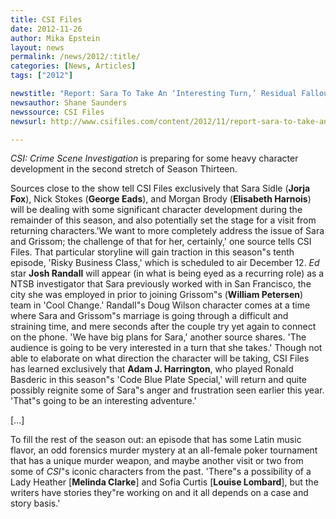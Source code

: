 ```yaml
---
title: CSI Files
date: 2012-11-26
author: Mika Epstein
layout: news
permalink: /news/2012/:title/
categories: [News, Articles]
tags: ["2012"]

newstitle: "Report: Sara To Take An ‘Interesting Turn,’ Residual Fallout For Nick On ‘CSI’  "
newsauthor: Shane Saunders  
newssource: CSI Files  
newsurl: http://www.csifiles.com/content/2012/11/report-sara-to-take-an-interesting-turn-residual-fallout-for-nick-on-csi/  

---
```


*CSI: Crime Scene Investigation* is preparing for some heavy character development in the second stretch of Season Thirteen.

Sources close to the show tell CSI Files exclusively that Sara Sidle (**Jorja Fox**), Nick Stokes (**George Eads**), and Morgan Brody (**Elisabeth Harnois**) will be dealing with some significant character development during the remainder of this season, and also potentially set the stage for a visit from returning characters.'We want to more completely address the issue of Sara and Grissom; the challenge of that for her, certainly,' one source tells CSI Files. That particular storyline will gain traction in this season"s tenth episode, 'Risky Business Class,' which is scheduled to air December 12. *Ed* star **Josh Randall** will appear (in what is being eyed as a recurring role) as a NTSB investigator that Sara previously worked with in San Francisco, the city she was employed in prior to joining Grissom"s (**William Petersen**) team in 'Cool Change.' Randall"s Doug Wilson character comes at a time where Sara and Grissom"s marriage is going through a difficult and straining time, and mere seconds after the couple try yet again to connect on the phone. 'We have big plans for Sara,' another source shares. 'The audience is going to be very interested in a turn that she takes.' Though not able to elaborate on what direction the character will be taking, CSI Files has learned exclusively that **Adam J. Harrington**, who played Ronald Basderic in this season"s 'Code Blue Plate Special,' will return and quite possibly reignite some of Sara"s anger and frustration seen earlier this year. 'That"s going to be an interesting adventure.'

[...]

To fill the rest of the season out: an episode that has some Latin music flavor, an odd forensics murder mystery at an all-female poker tournament that has a unique murder weapon, and maybe another visit or two from some of *CSI*"s iconic characters from the past. 'There"s a possibility of a Lady Heather [**Melinda Clarke**] and Sofia Curtis [**Louise Lombard**], but the writers have stories they"re working on and it all depends on a case and story basis.'

